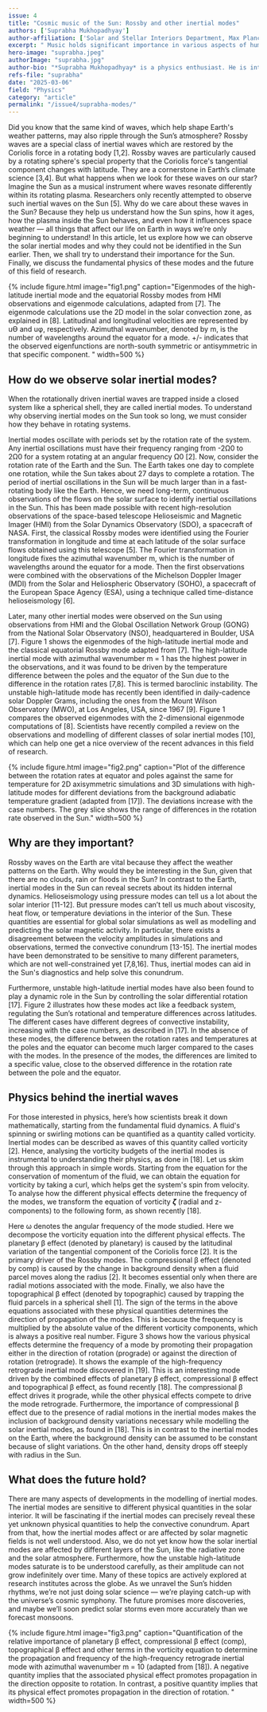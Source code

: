 ```yaml
---
issue: 4
title: "Cosmic music of the Sun: Rossby and other inertial modes"
authors: ['Suprabha Mukhopadhyay']
author-affiliation: ['Solar and Stellar Interiors Department, Max Planck Institute for Solar System Research, Göttingen, Germany']
excerpt: " Music holds significant importance in various aspects of human life, influencing emotional, social, and even physical well-being. Astrophysical bodies also have a similar scenario, as music in the form of waves of various frequencies is inevitable in them. Here, we try to understand a specific type of music of the Sun called inertial modes, which have been recently observed. These waves can tell us a lot about the behaviour of the Sun, which can affect us directly in many ways."
hero-image: "suprabha.jpeg"
authorImage: "suprabha.jpg"
author-bio: "*Suprabha Mukhopadhyay* is a physics enthusiast. He is interested in the physics of the Sun and is studying waves in the Sun for his PhD at Max Planck Institute for Solar System Research, Göttingen, Germany. Earlier, he studied the long-term modulation of solar activity during his MS thesis at CESSI, IISER, Kolkata. Apart from Physics, he likes coding. In his free time, he does not miss any opportunity to travel and explore different places."
refs-file: "suprabha"
date: "2025-03-06"
field: "Physics"
category: "article"
permalink: "/issue4/suprabha-modes/"
---
```


Did you know that the same kind of waves, which help shape Earth's weather patterns, may also ripple through the Sun’s atmosphere? Rossby waves are a special class of inertial waves which are restored by the Coriolis force in a rotating body [1,2]. Rossby waves are particularly caused by a rotating sphere's special property that the Coriolis force's tangential component changes with latitude. They are a cornerstone in Earth’s climate science [3,4].  But what happens when we look for these waves on our star? Imagine the Sun as a musical instrument where waves resonate differently within its rotating plasma. Researchers only recently attempted to observe such inertial waves on the Sun [5]. Why do we care about these waves in the Sun? Because they help us understand how the Sun spins, how it ages, how the plasma inside the Sun behaves, and even how it influences space weather — all things that affect our life on Earth in ways we’re only beginning to understand! In this article, let us explore how we can observe the solar inertial modes and why they could not be identified in the Sun earlier. Then, we shall try to understand their importance for the Sun. Finally, we discuss the fundamental physics of these modes and the future of this field of research.

{% include figure.html image="fig1.png" caption="Eigenmodes of the high-latitude inertial mode and the equatorial Rossby modes from HMI observations and eigenmode calculations, adapted from [7]. The eigenmode calculations use the 2D model in the solar convection zone, as explained in [8]. Latitudinal and longitudinal velocities are represented by uӨ and uφ, respectively. Azimuthal wavenumber, denoted by m, is the number of wavelengths around the equator for a mode. +/- indicates that the observed eigenfunctions are north-south symmetric or antisymmetric in that specific component. " width=500 %}

## How do we observe solar inertial modes?

When the rotationally driven inertial waves are trapped inside a closed system like a spherical shell, they are called inertial modes. To understand why observing inertial modes on the Sun took so long, we must consider how they behave in rotating systems.

Inertial modes oscillate with periods set by the rotation rate of the system. Any inertial oscillations must have their frequency ranging from -2Ω0  to 2Ω0 for a system rotating at an angular frequency Ω0 [2]. Now, consider the rotation rate of the Earth and the Sun. The Earth takes one day to complete one rotation, while the Sun takes about 27 days to complete a rotation. The period of inertial oscillations in the Sun will be much larger than in a fast-rotating body like the Earth. Hence, we need long-term, continuous observations of the flows on the solar surface to identify inertial oscillations in the Sun. This has been made possible with recent high-resolution observations of the space-based telescope Helioseismic and Magnetic Imager (HMI) from the Solar Dynamics Observatory (SDO), a spacecraft of NASA. First, the classical Rossby modes were identified using the Fourier transformation in longitude and time at each latitude of the solar surface flows obtained using this telescope [5]. The Fourier transformation in longitude fixes the azimuthal wavenumber m, which is the number of wavelengths around the equator for a mode. Then the first observations were combined with the observations of the Michelson Doppler Imager (MDI) from the Solar and Heliospheric Observatory (SOHO),  a spacecraft of the European Space Agency (ESA), using a technique called time-distance helioseismology [6].


Later, many other inertial modes were observed on the Sun using observations from HMI and the Global Oscillation Network Group (GONG) from the National Solar Observatory (NSO), headquartered in Boulder, USA [7]. Figure 1 shows the eigenmodes of the high-latitude inertial mode and the classical equatorial Rossby mode adapted from [7]. The high-latitude inertial mode with azimuthal wavenumber m = 1 has the highest power in the observations, and it was found to be driven by the temperature difference between the poles and the equator of the Sun due to the difference in the rotation rates [7,8]. This is termed baroclinic instability. The unstable high-latitude mode has recently been identified in daily-cadence solar Doppler Grams, including the ones from the Mount Wilson Observatory (MWO), at Los Angeles, USA, since 1967 [9]. Figure 1 compares the observed eigenmodes with the 2-dimensional eigenmode computations of [8]. Scientists have recently compiled a review on the observations and modelling of different classes of solar inertial modes [10], which can help one get a nice overview of the recent advances in this field of research.

{% include figure.html image="fig2.png" caption="Plot of the difference between the rotation rates at equator and poles against the same for temperature for 2D axisymmetric simulations and 3D simulations with high-latitude modes for different deviations from the background adiabatic temperature gradient (adapted from [17]). The deviations increase with the case numbers. The grey slice shows the range of differences in the rotation rate observed in the Sun." width=500 %}


## Why are they important?

Rossby waves on the Earth are vital because they affect the weather patterns on the Earth. Why would they be interesting in the Sun, given that there are no clouds, rain or floods in the Sun? In contrast to the Earth, inertial modes in the Sun can reveal secrets about its hidden internal dynamics. Helioseismology using pressure modes can tell us a lot about the solar interior [11-12]. But pressure modes can’t tell us much about viscosity, heat flow, or temperature deviations in the interior of the Sun. These quantities are essential for global solar simulations as well as modelling and predicting the solar magnetic activity. In particular, there exists a disagreement between the velocity amplitudes in simulations and observations, termed the convective conundrum [13-15]. The inertial modes have been demonstrated to be sensitive to many different parameters, which are not well-constrained yet [7,8,16]. Thus, inertial modes can aid in the Sun's diagnostics and help solve this conundrum.

Furthermore, unstable high-latitude inertial modes have also been found to play a dynamic role in the Sun by controlling the solar differential rotation [17]. Figure 2 illustrates how these modes act like a feedback system, regulating the Sun’s rotational and temperature differences across latitudes. The different cases have different degrees of convective instability, increasing with the case numbers, as described in [17]. In the absence of these modes, the difference between the rotation rates and temperatures at the poles and the equator can become much larger compared to the cases with the modes. In the presence of the modes, the differences are limited to a specific value, close to the observed difference in the rotation rate between the pole and the equator.


## Physics behind the inertial waves

For those interested in physics, here’s how scientists break it down mathematically, starting from the fundamental fluid dynamics. A fluid's spinning or swirling motions can be quantified as a quantity called vorticity. Inertial modes can be described as waves of this quantity called vorticity [2].  Hence, analysing the vorticity budgets of the inertial modes is instrumental to understanding their physics, as done in [18]. Let us skim through this approach in simple words. Starting from the equation for the conservation of momentum of the fluid, we can obtain the equation for vorticity by taking a curl, which helps get the system's spin from velocity. To analyse how the different physical effects determine the frequency of the modes, we transform the equation of vorticity 𝜻 (radial and z-components) to the following form, as shown recently [18].

Here ω denotes the angular frequency of the mode studied. Here we decompose the vorticity equation into the different physical effects. The planetary β effect (denoted by planetary) is caused by the latitudinal variation of the tangential component of the Coriolis force [2].  It is the primary driver of the Rossby modes. The compressional β effect (denoted by comp) is caused by the change in background density when a fluid parcel moves along the radius [2]. It becomes essential only when there are radial motions associated with the mode. Finally, we also have the topographical β effect (denoted by topographic) caused by trapping the fluid parcels in a spherical shell [1]. The sign of the terms in the above equations associated with these physical quantities determines the direction of propagation of the modes. This is because the frequency is multiplied by the absolute value of the different vorticity components, which is always a positive real number. Figure 3 shows how the various physical effects determine the frequency of a mode by promoting their propagation either in the direction of rotation (prograde) or against the direction of rotation (retrograde). It shows the example of the high-frequency retrograde inertial mode discovered in [19]. This is an interesting mode driven by the combined effects of planetary β effect, compressional β effect and topographical β effect, as found recently [18]. The compressional β effect drives it prograde, while the other physical effects compete to drive the mode retrograde. Furthermore, the importance of compressional β effect due to the presence of radial motions in the inertial modes makes the inclusion of background density variations necessary while modelling the solar inertial modes, as found in [18]. This is in contrast to the inertial modes on the Earth, where the background density can be assumed to be constant because of slight variations. On the other hand, density drops off steeply with radius in the Sun.

## What does the future hold?

There are many aspects of developments in the modelling of inertial modes. The inertial modes are sensitive to different physical quantities in the solar interior. It will be fascinating if the inertial modes can precisely reveal these yet unknown physical quantities to help the convective conundrum. Apart from that, how the inertial modes affect or are affected by solar magnetic fields is not well understood. Also, we do not yet know how the solar inertial modes are affected by different layers of the Sun, like the radiative zone and the solar atmosphere. Furthermore, how the unstable high-latitude modes saturate is to be understood carefully, as their amplitude can not grow indefinitely over time. Many of these topics are actively explored at research institutes across the globe. As we unravel the Sun’s hidden rhythms, we’re not just doing solar science — we’re playing catch-up with the universe’s cosmic symphony. The future promises more discoveries, and maybe we’ll soon predict solar storms even more accurately than we forecast monsoons.

{% include figure.html image="fig3.png" caption="Quantification of the relative importance of planetary β effect, compressional β effect (comp), topographical β effect and other terms in the vorticity equation to determine the propagation and frequency of the high-frequency retrograde inertial mode with azimuthal wavenumber m = 10 (adapted from [18]). A negative quantity implies that the associated physical effect promotes propagation in the direction opposite to rotation. In contrast, a positive quantity implies that its physical effect promotes propagation in the direction of rotation. " width=500 %}


